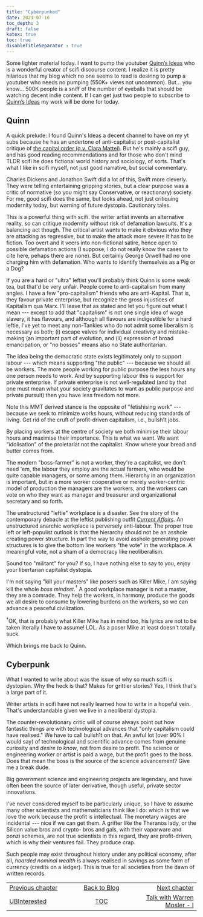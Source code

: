 ```yaml
---
title: "Cyberpunked"
date: 2023-07-16
toc_depth: 3
draft: false
katex: true
toc: true
disableTitleSeparator : true
---
```


Some lighter material today. I want to pump the youtuber 
[Quinn’s Ideas](https://www.youtube.com/@QuinnsIdeas) who is a wonderful creator 
of scifi discourse content. I realize it is pretty hilarious that my blog which 
no one seems to read is desiring to pump a youtuber who needs no pumping (550K+ views 
not uncommon). But... you know... 500K people is a sniff of the number of eyeballs 
that should be watching decent indie content. If I can get just two people to 
subscribe to [Quinn’s Ideas](https://www.youtube.com/@QuinnsIdeas) my work will 
be done for today.


## Quinn

A quick prelude: I found Quinn's Ideas a decent channel to have on my yt subs 
because he has an undertone of anti-capitalist or post-capitalist critique of 
[the capital order (q.v. Clara Mattei)](https://www.claramattei.com/books/the-capital-order). But he's mainly a scifi guy, and has good reading recommendations and for 
those who don't mind TLDR scifi he does fictional world history and sociology, of 
sorts. That's what I like in scifi myself, not just good narrative, but social 
commentary.

Charles Dickens and Jonathon Swift did a lot of this, Swift more cleverly. 
They were telling entertaining gripping stories, but a clear purpose was a 
critic of normative (so you might say Conservative, or reactionary) society. 
For me, good scifi does the same, but looks ahead, not just critiquing modernity 
today, but warning of future dystopia.  Cautionary tales.

This is a powerful thing with scifi. the writer artist invents an alternative 
reality, so can critique modernity without risk of defamation lawsuits.
It's a balancing act though. The critical artist wants to make it obvious who they are 
attacking as regressive, but to make the attack more severe it has to be fiction. 
Too overt and it veers into non-fictional satire, hence open to possible defamation 
actions (I suppose, I do not really know the cases to cite here, pehaps there are 
none). But certainly George Orwell had no one charging him with defamation. Who wants 
to identify themselves as a Pig or a Dog?

If you are a hard or "ultra" leftist you'll probably think Quinn is some weak tea, 
but that'd be very unfair. People come to anti-capitalism from many angles.
I have a few "pro-capitalism" friends who are anti-Kapital. That is, they favour 
private enterprise, but recognize the gross injustices of Kapitalism qua Marx. 
I'll leave that as stated and let you figure out what I mean ---  except to add that 
"capitalism" is not one single idea of wage slavery, it has flavours, and although 
all flavours are indigestible for a hard leftie, I've yet to meet any non-Tankies who 
do not admit some liberalism is necessary as both; (i) escape valves for individual 
creativity and mistake-making (an important part of evolution, and (ii) expression 
of broad emancipation, or "no bosses" means also no State authoritarian.

The idea being the democratic state exists legitimately only to support labour --- 
which means supporting "the public" --- because we should all be workers. The more 
people working for public purpose the less hours any one person needs to work.
And by supporting labour this is support for private enterprise. If private 
enterprise is not well-regulated (and by that one must mean what your society 
gravitates to want as public purpose and private pursuit) then you have less freedom 
not more. 

Note this MMT derived stance is the opposite of "fetishising work" --- because we 
seek to minimize works hours, without reducing standards of living. Get rid of the 
cruft of profit-driven capitalism, i.e., bullsh1t jobs.

By placing workers at the centre of society we both minimise their labour hours and 
maximise their importance. This is what we want. We want "idolisation" of the 
proletariat not the capitalist. Know where your bread and butter comes from.

The modern "boss-farmer" is not a worker, they're a capitalist, we don't need 'em, 
the labour they employ are the actual farmers, who would be quite capable managers, 
or some among them.  Hierarchy in an organization is important, but in a more worker 
cooperative or merely worker-centric model of production the managers are the 
workers, and the workers can vote on who they want as manager and treasurer and 
organizational secretary and so forth.

The unstructured "leftie" workplace is a disaster. See the story of the 
contemporary debacle at the leftist publishing outfit 
*[Current Affairs](https://yasminnair.com/march-what-really-happened-at-current-affairs/)*.
An unstructured anarchic workplace is perversely anti-labour. The proper true left or 
left-populist outlook is that the hierarchy should not be an asshole creating power 
structure. In part the way to avoid asshole generating power structures is to give 
the bottom line workers "the vote" in the workplace. A meaningful vote, not a sham of 
a democracy like neoliberalism.

Sound too "militant" for you? If so, I have nothing else to say to you, enjoy your 
libertarian capitalist dystopia.

I'm not saying "kill your masters" like posers such as Killer Mike, I am saying kill 
the whole *boss mindset*.${}^\dagger$ A good workplace manager is not a master, they 
are a comrade. They help the workers, in harmony, produce the goods we all desire to 
consume by lowering burdens on the workers, so we can advance a peaceful 
civilization.

${}^\dagger$OK, that is probably what Killer Mike has in mind too, his lyrics are 
not to be taken literally I have to assume! LOL.  As a poser Mike at least doesn't 
totally suck.

Which brings me back to Quinn.

## Cyberpunk

What I wanted to write about was the issue of why so much scifi is dystopian. Why 
the heck is that? Makes for grittier stories?
Yes, I think that's a large part of it.

Writer artists in scifi have not really learned how to write in a hopeful vein. 
That's understandable given we live in a neoliberal dystopia.

The counter-revolutionary critic will of course always point out how fantastic 
things are with technological advances that "only capitalism could have realised." 
We have to call bullsh1t on that.  An awful lot (over 90% I would say) of 
technological and scientific advance comes from genuine curiosity and *desire to 
know*, not from desire to profit. The science or engineering worker or artist is paid 
a wage, but the profit goes to the boss. Does that mean the boss is the source of 
the science advancement? Give me a break dude.

Big government science and engineering projects are legendary, and have often been 
the source of later derivative, though useful, private sector innovations.

I've never considered myself to be particularly unique, so I have to assume many 
other scientists and mathematicians think like I do: which is that we love the work 
because the profit is intellectual. The monetary wages are incidental --- nice if we 
can get them. A grifter like the Theranos lady, or the Silicon value bros and crypto-
bros and gals, with their vaporware and ponzi schemes, are not true scientists in 
this regard, they are profit-driven, which is why their ventures fail. They 
produce crap.

Such people may exist throughout history under any political economy, after all, 
*hoarded nominal wealth* is always realised in savings as some form of currency 
(credits on a ledger). This is true for all societies from the dawn of written 
records. 


<table style="border-collapse: collapse; border=0;">
    <colgroup>
       <col span="1" style="width: 25%;">
       <col span="1" style="width: 15%;">
       <col span="1" style="width: 25%;">
    </colgroup>
<tr style="border: 1px solid color:#0f0f0f;">
<td style="border: 1px solid color:#0f0f0f;"><a href="../30_ubinterested">Previous chapter</a></td>
<td style="border: 1px solid color:#0f0f0f; text-align:center;"><a href="../">Back to Blog</a></td>
<td style="border: 1px solid color:#0f0f0f; text-align:right;"><a href="../32_warrenmosler1">Next chapter</a></td>
</tr>
<tr style="border: 1px solid color:#0f0f0f;">
<td style="border: 1px solid color:#0f0f0f;"><a href="../30_ubinterested">UBInterested</a></td>
<td style="border: 1px solid color:#0f0f0f; text-align:center;"><a href="../">TOC</a></td>
<td style="border: 1px solid color:#0f0f0f; text-align:right;"><a href="../32_warrenmosler1">Talk with Warren Mosler - I</a></td>
</tr>
</table>


